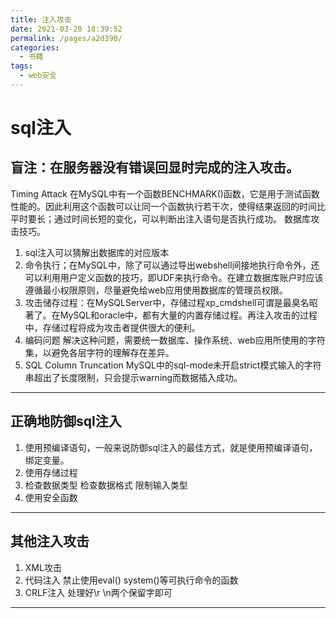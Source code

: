 ```yaml
---
title: 注入攻击
date: 2021-03-20 18:39:52
permalink: /pages/a2d390/
categories:
  - 书籍
tags:
  - web安全
---
```

# sql注入
## 盲注：在服务器没有错误回显时完成的注入攻击。

Timing Attack   在MySQL中有一个函数BENCHMARK()函数，它是用于测试函数性能的。因此利用这个函数可以让同一个函数执行若干次，使得结果返回的时间比平时要长；通过时间长短的变化，可以判断出注入语句是否执行成功。
数据库攻击技巧。
1. sql注入可以猜解出数据库的对应版本
2. 命令执行；在MySQL中，除了可以通过导出webshell间接地执行命令外，还可以利用用户定义函数的技巧，即UDF来执行命令。在建立数据库账户时应该遵循最小权限原则，尽量避免给web应用使用数据库的管理员权限。
3. 攻击储存过程：在MySQLServer中，存储过程xp_cmdshell可谓是最臭名昭著了。在MySQL和oracle中，都有大量的内置存储过程。再注入攻击的过程中，存储过程将成为攻击者提供很大的便利。
4. 编码问题 解决这种问题，需要统一数据库、操作系统、web应用所使用的字符集，以避免各层字符的理解存在差异。
5. SQL Column Truncation MySQL中的sql-mode未开启strict模式输入的字符串超出了长度限制，只会提示warning而数据插入成功。

---

## 正确地防御sql注入

1. 使用预编译语句，一般来说防御sql注入的最佳方式，就是使用预编译语句，绑定变量。
2. 使用存储过程
3. 检查数据类型 检查数据格式 限制输入类型
4. 使用安全函数

---

## 其他注入攻击

1. XML攻击
2. 代码注入 禁止使用eval() system()等可执行命令的函数
3. CRLF注入 处理好\r \n两个保留字即可

---

